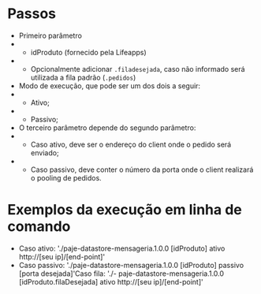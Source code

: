 # Passos
- Primeiro parâmetro
- - idProduto (fornecido pela Lifeapps) 
- - Opcionalmente adicionar `.filadesejada`, caso não informado será utilizada a fila padrão (`.pedidos`)
- Modo de execução, que pode ser um dos dois a seguir:
- - Ativo;
- - Passivo;
- O terceiro parâmetro depende do segundo parâmetro:
- - Caso ativo, deve ser o endereço do client onde o pedido será enviado;
- - Caso passivo, deve conter o número da porta onde o client realizará o pooling de pedidos.

# Exemplos da execução em linha de comando
  - Caso ativo: './paje-datastore-mensageria.1.0.0 [idProduto] ativo http://[seu ip]/[end-point]'
  - Caso passivo: './paje-datastore-mensageria.1.0.0 [idProduto] passivo [porta desejada]'Caso fila: './- paje-datastore-mensageria.1.0.0 [idProduto.filaDesejada] ativo http://[seu ip]/[end-point]'